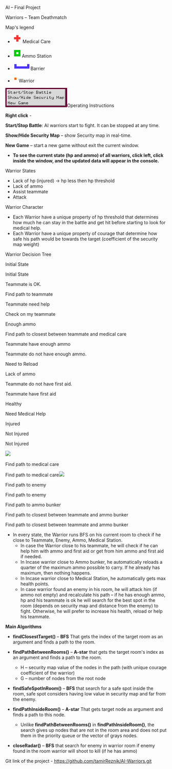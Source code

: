 ﻿
AI – Final Project

Warriors – Team Deathmatch

Map's legend

- ![](Aspose.Words.fd7e835c-2be8-428c-bdca-3eee88cf217d.001.png)Medical Care

- ![](Aspose.Words.fd7e835c-2be8-428c-bdca-3eee88cf217d.002.png)Ammo Station

- ![](Aspose.Words.fd7e835c-2be8-428c-bdca-3eee88cf217d.003.png)Barrier

- ![](Aspose.Words.fd7e835c-2be8-428c-bdca-3eee88cf217d.004.png)Warrior

![](Aspose.Words.fd7e835c-2be8-428c-bdca-3eee88cf217d.005.png)Operating Instructions

**Right click** - 

**Start/Stop Battle**: AI warriors start to fight. It can be stopped at any time.

**Show/Hide Security Map** – show Security map in real-time.

**New Game** – start a new game without exit the current window.

- **To see the current state (hp and ammo) of all warriors, click left, click inside the window, and the updated data will appear in the console.**

Warrior States

- Lack of hp (injured) -> hp less then hp threshold
- Lack of ammo
- Assist teammate
- Attack

Warrior Character

- Each Warrior have a unique property of hp threshold that determines how much he can stay in the battle and get hit before starting to look for medical help.
- Each Warrior have a unique property of courage that determine how safe his path would be towards the target (coefficient of the security map weight)

Warrior Decision Tree

Initial State

Initial State

Teammate is OK.

Find path to teammate

Teammate need help

Check on my teammate

Enough ammo

Find path to closest between teammate and medical care

Teammate have enough ammo

Teammate do not have enough ammo.

Need to Reload

Lack of ammo

Teammate do not have first aid.

Teammate have first aid

Healthy

Need Medical Help

Injured

Not Injured

Not Injured



![](Aspose.Words.fd7e835c-2be8-428c-bdca-3eee88cf217d.029.png)




Find path to medical care

Find path to medical care![](Aspose.Words.fd7e835c-2be8-428c-bdca-3eee88cf217d.033.png)



Find path to enemy

Find path to enemy

Find path to ammo bunker

Find path to closest between teammate and ammo bunker

Find path to closest between teammate and ammo bunker



- In every state, the Warrior runs BFS on his current room to check if he close to Teammate, Enemy, Ammo, Medical Station.
  - In case the Warrior close to his teammate, he will check if he can help him with ammo and first aid or get from him ammo and first aid if needed.
  - In Incase warrior close to Ammo bunker, he automatically reloads a quarter of the maximum ammo possible to carry. If he already has maximum, then nothing happens.
  - In Incase warrior close to Medical Station, he automatically gets max health points.
  - In case warrior found an enemy in his room, he will attack him (if ammo not empty) and recalculate his path – if he has enough ammo, hp and his teammate is ok he will search for the best spot in the room (depends on security map and distance from the enemy) to fight. Otherwise, he will prefer to increase his health, reload or help his teammate.

**Main Algorithms**

- **findClosestTarget()** – **BFS** That gets the index of the target room as an argument and finds a path to the room.

- **findPathBetweenRooms()** – **A-star** that gets the target room's index as an argument and finds a path to the room.
  - H – security map value of the nodes in the path (with unique courage coefficient of the warrior)
  - G – number of nodes from the root node

- **findSafeSpotInRoom()** – **BFS** that search for a safe spot inside the room, safe spot considers having low value in security map and far from the enemy.

- **findPathInsideRoom()** – **A-star** That gets target node as argument and finds a path to this node.
  - Unlike **findPathBetweenRooms()** in **findPathInsideRoom()**, the search gives up nodes that are not in the room area and does not put them in the priority queue or the vector of grays nodes.

- **closeRadar()** – **BFS** that search for enemy in warrior room if enemy found in the room warrior will shoot to kill (if he has ammo)


Git link of the project - <https://github.com/tamirReznik/AI-Warriors.git>

